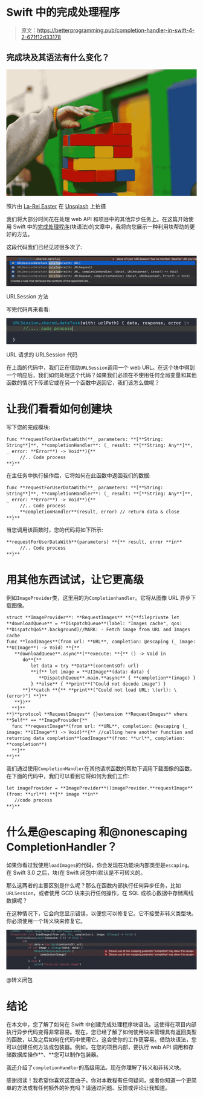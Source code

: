 # Swift 中的完成处理程序

> 原文：<https://betterprogramming.pub/completion-handler-in-swift-4-2-671f12d33178>

## 完成块及其语法有什么变化？

![](img/4c5e960154895d4a75f327f9bc81b92c.png)

照片由 [La-Rel Easter](https://unsplash.com/@lastnameeaster?utm_source=unsplash&utm_medium=referral&utm_content=creditCopyText) 在 [Unsplash](https://unsplash.com/s/photos/blocks?utm_source=unsplash&utm_medium=referral&utm_content=creditCopyText) 上拍摄

我们将大部分时间花在处理 web API 和项目中的其他异步任务上。在这篇开始使用 Swift 中的[完成处理程序](https://developer.apple.com/documentation/foundation/operation/1408085-completionblock)(块语法)的文章中，我将向您展示一种利用块帮助的更好的方法。

这段代码我们已经见过很多次了:

![](img/09b2c07cfff67cbb04ff4fb5d26b4030.png)

URLSession 方法

写完代码再来看看:

![](img/ceeb9b42bb8eb9ec1300ca33c3379b5c.png)

URL 请求的 URLSession 代码

在上面的代码中，我们正在借助`URLSession`调用一个 web URL。在这个块中得到一个响应后，我们如何处理这个代码？如果我们必须在不使用任何全局变量和其他函数的情况下传递它或在另一个函数中返回它，我们该怎么做呢？

# 让我们看看如何创建块

写下您的完成模块:

```
func **requestForUserDataWith(**_ parameters: **[**String: String**]**, **completionHandler**: (_ result: **[**String: Any**]**, _ error: **Error**) -> Void**){**
     //.. Code process
**}**
```

在主任务中执行操作后，它将如何在此函数中返回我们的数据:

```
func **requestForUserDataWith(**_ parameters: **[**String: String**]**, **completionHandler**: (_ result: **[**String: Any**]**, _ error: **Error**) -> Void**){**
     //.. Code process 
     **completionHandler**(result, error) // return data & close 
**}**
```

当您调用该函数时，您的代码将如下所示:

```
**requestForUserDataWith**(parameters) **{** result, error **in**
     //.. Code process
**}**
```

# 用其他东西试试，让它更高级

例如`ImageProvider`类，这里用的为`Completionhandler`。它将从图像 URL 异步下载图像。

```
struct **ImageProvider**: **RequestImages** **{**fileprivate let **downloadQueue** = **DispatchQueue**(label: "Images cache", qos: **DispatchQoS**.background)//MARK: - Fetch image from URL and Images cache
func **loadImages**(from url: **URL**, completion: @escaping (_ image: **UIImage**) -> Void) **{**
   **downloadQueue**.async**(**execute: **{** () -> Void in
      do**{**
         let data = try **Data**(contentsOf: url)
         **if** let image = **UIImage**(data: data) {
            **DispatchQueue**.main.**async** { **completion**(image) }
         } **else** { **print**("Could not decode image") }
      **}**catch **{** **print**("Could not load URL: \(url): \(error)") **}**
   **})**
  **}**
**}**protocol **RequestImages** {}extension **RequestImages** where **Self** == **ImageProvider{**
  func **requestImage**(from url: **URL**, completion: @escaping (_ image: **UIImage**) -> Void)**{** //calling here another function and returning data completion**loadImages**(from: **url**, completion: **completion**) 
  **}**
**}**
```

我们通过使用`CompletionHandler`在其他请求函数的帮助下调用下载图像的函数。在下面的代码中，我们可以看到它将如何为我们工作:

```
let imageProvider = **ImageProvider**()imageProvider.**requestImage**(from: **url**) **{** image **in**
   //code process
**}**
```

# 什么是@escaping 和@nonescaping CompletionHandler？

如果你看过我使用`loadImages`的代码，你会发现在功能块内部类型是`escaping`。在 Swift 3.0 之后，块(在 Swift 闭包中)默认是不可转义的。

那么这两者的主要区别是什么呢？那么在函数内部执行任何异步任务，比如`URLSession`，或者使用 GCD 块来执行任何操作，在 SQL 或核心数据中存储离线数据呢？

在这种情况下，它会向您显示错误，以便您可以修复它。它不接受非转义类型块。你必须使用一个转义块来修复它。

![](img/1972a8886e21ce7b2f0fa270e5a4b667.png)

@转义闭包

# 结论

在本文中，您了解了如何在 Swift 中创建完成处理程序块语法。这使得在项目内部执行异步代码变得非常容易。现在，您已经了解了如何使用块来管理具有返回类型的函数，以及之后如何在代码中使用它。这会使你的工作更容易。借助块语法，您可以创建任何方法或包装器。例如，在您的项目内部，要执行 web API 调用和存储数据库操作**、**您可以制作包装器。

我还介绍了`completionHandler`的高级用法。现在你理解了转义和非转义块。

感谢阅读！我希望你喜欢这首曲子。你对本教程有任何疑问，或者你知道一个更简单的方法或有任何额外的补充吗？请通过问题、反馈或评论让我知道。